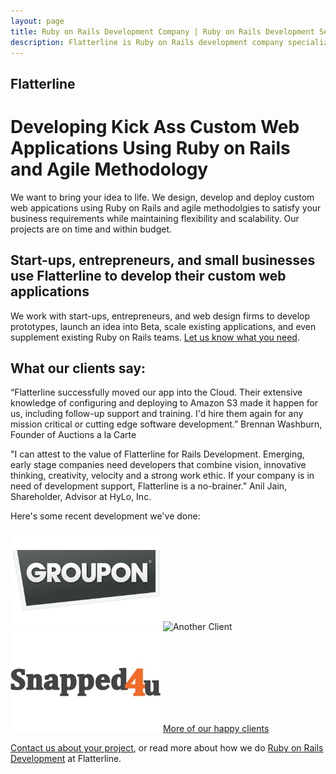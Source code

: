 ```yaml
---
layout: page
title: Ruby on Rails Development Company | Ruby on Rails Development Services | Custom Web Application Development
description: Flatterline is Ruby on Rails development company specializing in custom web application development using agile methodologies.
---
```


<div class="container">
  <div class="content">
    <div class="page-header">
      <h2>Flatterline</h2>
      <h1>Developing Kick Ass Custom Web Applications Using Ruby on Rails and Agile Methodology</h1>
    </div>
We want to bring your idea to life. We design, develop and deploy custom web appications using Ruby on Rails and agile methodolgies to satisfy your business requirements while maintaining flexibility and scalability. Our projects are on time and within budget.
    
<h2>Start-ups, entrepreneurs, and small businesses use Flatterline to develop their custom web applications</h2>
We work with start-ups, entrepreneurs, and web design firms to develop prototypes, launch an idea into Beta, scale existing applications, and even supplement existing Ruby on Rails teams. <a href="/contact/">Let us know what you need</a>. 

<h2>What our clients say:</h2>

“Flatterline successfully moved our app into the Cloud. Their extensive knowledge of configuring and deploying to Amazon S3 made it happen for us, including follow-up support and training. I'd hire them again for any mission critical or cutting edge software development.”
Brennan Washburn, Founder of Auctions a la Carte

"I can attest to the value of Flatterline for Rails Development. Emerging, early stage companies need developers that combine vision, innovative thinking, creativity, velocity and a strong work ethic. If your company is in need of development support, Flatterline is a no-brainer.”
Anil Jain, Shareholder, Advisor at HyLo, Inc.

Here's some recent development we've done:
      	<div class="">
        <img alt="Happy Client" src="/images/groupon.jpg">
        <img alt="Another Client" scr="/images/corpedia.jpg" />
        <img alt="Yet Another Client" src="/images/snapped4u.jpg" >
        <a href="/portfolio/">More of our happy clients</a>
       	</div>

<a href="/contact/">Contact us about your project</a>, or read more about how we do <a href="/ruby-on-rails-development/">Ruby on Rails Development</a> at Flatterline.


 </div>

</div>
